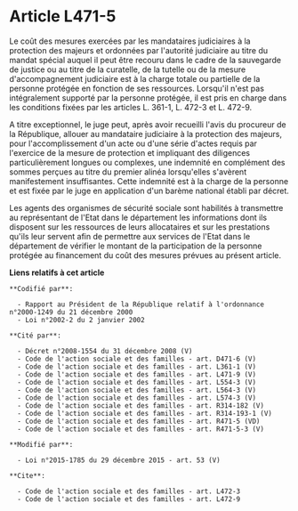 # Article L471-5

Le coût des mesures exercées par les mandataires judiciaires à la protection des majeurs et ordonnées par l'autorité
judiciaire au titre du mandat spécial auquel il peut être recouru dans le cadre de la sauvegarde de justice ou au titre de la
curatelle, de la tutelle ou de la mesure d'accompagnement judiciaire est à la charge totale ou partielle de la personne
protégée en fonction de ses ressources. Lorsqu'il n'est pas intégralement supporté par la personne protégée, il est pris en
charge dans les conditions fixées par les articles L. 361-1, L. 472-3 et L. 472-9. 

A titre exceptionnel, le juge peut, après avoir recueilli l'avis du procureur de la République, allouer au mandataire
judiciaire à la protection des majeurs, pour l'accomplissement d'un acte ou d'une série d'actes requis par l'exercice de la
mesure de protection et impliquant des diligences particulièrement longues ou complexes, une indemnité en complément des
sommes perçues au titre du premier alinéa lorsqu'elles s'avèrent manifestement insuffisantes. Cette indemnité est à la charge
de la personne et est fixée par le juge en application d'un barème national établi par décret.

Les agents des organismes de sécurité sociale sont habilités à transmettre au représentant de l'Etat dans le département les
informations dont ils disposent sur les ressources de leurs allocataires et sur les prestations qu'ils leur servent afin de
permettre aux services de l'Etat dans le département de vérifier le montant de la participation de la personne protégée au
financement du coût des mesures prévues au présent article.

**Liens relatifs à cet article**

	**Codifié par**:

	  - Rapport au Président de la République relatif à l'ordonnance n°2000-1249 du 21 décembre 2000
	  - Loi n°2002-2 du 2 janvier 2002

	**Cité par**:

	  - Décret n°2008-1554 du 31 décembre 2008 (V)
	  - Code de l'action sociale et des familles - art. D471-6 (V)
	  - Code de l'action sociale et des familles - art. L361-1 (V)
	  - Code de l'action sociale et des familles - art. L471-9 (V)
	  - Code de l'action sociale et des familles - art. L554-3 (V)
	  - Code de l'action sociale et des familles - art. L564-3 (V)
	  - Code de l'action sociale et des familles - art. L574-3 (V)
	  - Code de l'action sociale et des familles - art. R314-182 (V)
	  - Code de l'action sociale et des familles - art. R314-193-1 (V)
	  - Code de l'action sociale et des familles - art. R471-5 (VD)
	  - Code de l'action sociale et des familles - art. R471-5-3 (V)

	**Modifié par**:

	  - Loi n°2015-1785 du 29 décembre 2015 - art. 53 (V)

	**Cite**:

	  - Code de l'action sociale et des familles - art. L472-3
	  - Code de l'action sociale et des familles - art. L472-9
